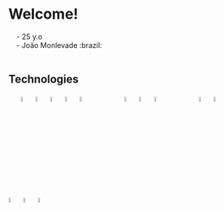 
<h1>Welcome!</h1>
&nbsp;&nbsp;&nbsp;&nbsp;- 25 y.o
<br/>&nbsp;&nbsp;&nbsp;&nbsp;- João Monlevade :brazil:
<br/><br/>
<div> 
  <h2>Technologies</h2>
	&nbsp;&nbsp;&nbsp;&nbsp;&nbsp;
    <img src="https://cdn.jsdelivr.net/gh/devicons/devicon/icons/javascript/javascript-original.svg" width= "5%" />
    <img src="https://cdn.jsdelivr.net/gh/devicons/devicon/icons/typescript/typescript-original.svg" width= "5%" />
    <img src="https://cdn.jsdelivr.net/gh/devicons/devicon/icons/react/react-original.svg" width= "5%"/>
    <img src="https://cdn.jsdelivr.net/gh/devicons/devicon/icons/nodejs/nodejs-original.svg" width= "5%"/>
	<img src="https://cdn.jsdelivr.net/gh/devicons/devicon/icons/postgresql/postgresql-original.svg" width= "5%"/>
    &nbsp;&nbsp;&nbsp;&nbsp;&nbsp;&nbsp;&nbsp;&nbsp;&nbsp;&nbsp;&nbsp;&nbsp;&nbsp;&nbsp;
    <img src="https://cdn.jsdelivr.net/gh/devicons/devicon/icons/csharp/csharp-original.svg" width= "5%"/>
    <img src="https://cdn.jsdelivr.net/gh/devicons/devicon/icons/dot-net/dot-net-plain-wordmark.svg" width= "5%"/>
    <img src="https://cdn.jsdelivr.net/gh/devicons/devicon/icons/azure/azure-original.svg" width= "5%"/>
  	&nbsp;&nbsp;&nbsp;&nbsp;&nbsp;&nbsp;&nbsp;&nbsp;&nbsp;&nbsp;&nbsp;&nbsp;&nbsp;&nbsp;
	<img src="https://cdn.jsdelivr.net/gh/devicons/devicon/icons/python/python-original.svg" width= "5%"/>
	<img src="https://cdn.jsdelivr.net/gh/devicons/devicon/icons/flask/flask-original-wordmark.svg" width= "5%"/>
	&nbsp;&nbsp;&nbsp;&nbsp;&nbsp;&nbsp;&nbsp;&nbsp;&nbsp;&nbsp;&nbsp;&nbsp;&nbsp;&nbsp;
	<img src="https://cdn.jsdelivr.net/gh/devicons/devicon/icons/html5/html5-original.svg" width= "5%"/>
	<img src="https://cdn.jsdelivr.net/gh/devicons/devicon/icons/css3/css3-original.svg" width= "5%"/>
	<img src="https://cdn.jsdelivr.net/gh/devicons/devicon/icons/bootstrap/bootstrap-original.svg" width= "5%"/>
</div>
